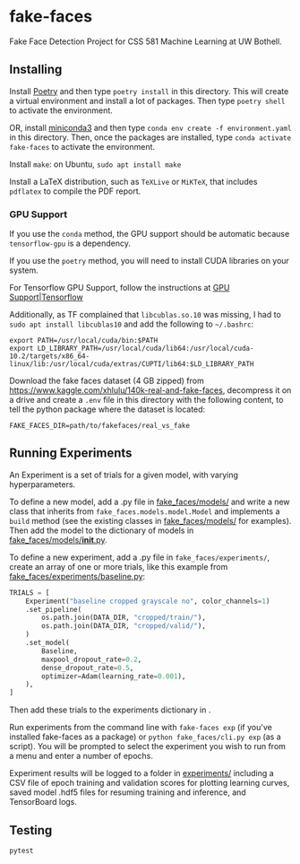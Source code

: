 # fake-faces

Fake Face Detection Project for CSS 581 Machine Learning at UW Bothell.

## Installing

Install [Poetry](https://python-poetry.org/) and then type `poetry install` in this
directory. This will create a virtual environment and install a lot of packages.
Then type `poetry shell` to activate the environment.

OR, install [miniconda3](https://docs.conda.io/en/latest/miniconda.html) and then type
`conda env create -f environment.yaml` in this directory.
Then, once the packages are installed, type `conda activate fake-faces` to activate
the environment.

Install `make`: on Ubuntu, `sudo apt install make`

Install a LaTeX distribution, such as `TeXLive` or `MiKTeX`, that includes `pdflatex`
to compile the PDF report.

### GPU Support

If you use the `conda` method, the GPU support should be automatic because
`tensorflow-gpu` is a dependency.

If you use the `poetry` method, you will need to install CUDA libraries on your system.

For Tensorflow GPU Support, follow the instructions at
[GPU Support|Tensorflow](https://www.tensorflow.org/install/gpu)

Additionally, as TF complained that `libcublas.so.10` was missing,
I had to `sudo apt install libcublas10` and add the following to `~/.bashrc`:

``` shell
export PATH=/usr/local/cuda/bin:$PATH
export LD_LIBRARY_PATH=/usr/local/cuda/lib64:/usr/local/cuda-10.2/targets/x86_64-linux/lib:/usr/local/cuda/extras/CUPTI/lib64:$LD_LIBRARY_PATH
```

Download the fake faces dataset (4 GB zipped) from
https://www.kaggle.com/xhlulu/140k-real-and-fake-faces, decompress it on a drive
and create a `.env` file in this directory with the following content, to tell the
python package where the dataset is located:

``` shell
FAKE_FACES_DIR=path/to/fakefaces/real_vs_fake
```

## Running Experiments

An Experiment is a set of trials for a given model, with varying hyperparameters.

To define a new model, add a .py file in [fake_faces/models/](fake_faces/models/) and write a new class
that inherits from `fake_faces.models.model.Model` and implements a `build` method
(see the existing classes in [fake_faces/models/](fake_faces/models/) for examples). Then add the model
to the dictionary of models in [fake_faces/models/__init__.py](fake_faces/models/__init__.py).

To define a new experiment, add a .py file in `fake_faces/experiments/`,
create an array of one or more trials, like this example from
[fake_faces/experiments/baseline.py](fake_faces/experiments/baseline.py):

``` python
TRIALS = [
    Experiment("baseline cropped grayscale no", color_channels=1)
    .set_pipeline(
        os.path.join(DATA_DIR, "cropped/train/"),
        os.path.join(DATA_DIR, "cropped/valid/"),
    )
    .set_model(
        Baseline,
        maxpool_dropout_rate=0.2,
        dense_dropout_rate=0.5,
        optimizer=Adam(learning_rate=0.001),
    ),
]
```
Then add these trials to the experiments dictionary in [](fake_faces/experiments/__init__.py).

Run experiments from the command line with `fake-faces exp`
(if you've installed fake-faces as a package) or
`python fake_faces/cli.py exp` (as a script). You will be prompted to select
the experiment you wish to run from a menu and enter a number of epochs.

Experiment results will be logged to a folder in [experiments/](experiments/) including a CSV
file of epoch training and validation scores for plotting learning curves, saved
model .hdf5 files for resuming training and inference, and TensorBoard logs.

## Testing

`pytest`
